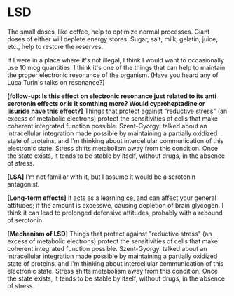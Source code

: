 # LSD

The small doses, like coffee, help to optimize normal processes. Giant doses of either will deplete energy stores. Sugar, salt, milk, gelatin, juice, etc., help to restore the reserves.

If I were in a place where it's not illegal, I think I would want to occasionally use 10 mcg quantities. I think it's one of the things that can help to maintain the proper electronic resonance of the organism. (Have you heard any of Luca Turin's talks on resonance?)

**[follow-up: Is this effect on electronic resonance just related to its anti serotonin effects or is it somthing more? Would cyproheptadine or lisuride have this effect?]**
Things that protect against "reductive stress" (an excess of metabolic electrons) protect the sensitivities of cells that make coherent integrated function possible. Szent-Gyorgyi talked about an intracellular integration made possible by maintaining a partially oxidized state of proteins, and I'm thinking about intercellular communication of this electronic state. Stress shifts metabolism away from this condition. Once the state exists, it tends to be stable by itself, without drugs, in the absence of stress.

**[LSA]**
I'm not familiar with it, but I assume it would be a serotonin antagonist.

**[Long-term effects]**
It acts as a learning ce, and can affect your general attitudes; if the amount is excessive, causing depletion of brain glycogen, I think it can lead to prolonged defensive attitudes, probably with a rebound of serotonin.

**[Mechanism of LSD]**
Things that protect against "reductive stress" (an excess of metabolic electrons) protect the sensitivities of cells that make coherent integrated function possible. Szent-Gyorgyi talked about an intracellular integration made possible by maintaining a partially oxidized state of proteins, and I'm thinking about intercellular communication of this electronic state. Stress shifts metabolism away from this condition. Once the state exists, it tends to be stable by itself, without drugs, in the absence of stress.
